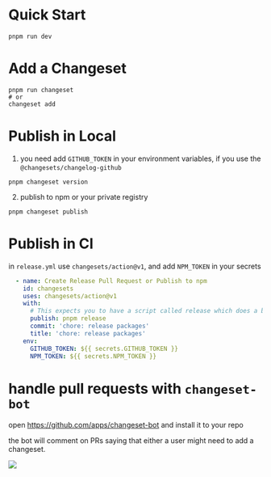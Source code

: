 # Quick Start
```shell
pnpm run dev
```
# Add a Changeset
```shell
pnpm run changeset
# or
changeset add
```

# Publish in Local
1.  you need add `GITHUB_TOKEN` in your environment variables, if you use the `@changesets/changelog-github` 
```shell
pnpm changeset version
```

2. publish to npm or your private registry
```shell
pnpm changeset publish
```

# Publish in CI
in `release.yml` use `changesets/action@v1`, and add `NPM_TOKEN` in your secrets

```yaml
  - name: Create Release Pull Request or Publish to npm
    id: changesets
    uses: changesets/action@v1
    with:
      # This expects you to have a script called release which does a build for your packages and calls changeset publish
      publish: pnpm release
      commit: 'chore: release packages'
      title: 'chore: release packages'
    env:
      GITHUB_TOKEN: ${{ secrets.GITHUB_TOKEN }}
      NPM_TOKEN: ${{ secrets.NPM_TOKEN }}
```

# handle pull requests with `changeset-bot`
open https://github.com/apps/changeset-bot and install it to your repo

the bot will comment on PRs saying that either a user might need to add a changeset. 

![](https://user-images.githubusercontent.com/11481355/66183943-dc418680-e6bd-11e9-998d-e43f90a974bd.png)
